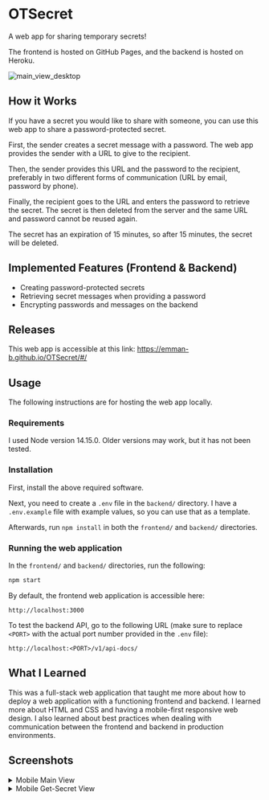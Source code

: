 # OTSecret

A web app for sharing temporary secrets!

The frontend is hosted on GitHub Pages, and the backend is hosted on Heroku.

![main_view_desktop](https://user-images.githubusercontent.com/34151856/131023835-7b37d05d-338e-4406-809d-599fd56cd406.png)

## How it Works
If you have a secret you would like to share with someone, you can use this web app to share a password-protected secret.

First, the sender creates a secret message with a password. The web app provides the sender with a URL to give to the recipient.

Then, the sender provides this URL and the password to the recipient, preferably in two different forms of communication (URL by email, password by phone).

Finally, the recipient goes to the URL and enters the password to retrieve the secret. The secret is then deleted from the server and the same URL and password cannot be reused again.

The secret has an expiration of 15 minutes, so after 15 minutes, the secret will be deleted.

## Implemented Features (Frontend & Backend)
- Creating password-protected secrets
- Retrieving secret messages when providing a password
- Encrypting passwords and messages on the backend

## Releases
This web app is accessible at this link: https://emman-b.github.io/OTSecret/#/

## Usage
The following instructions are for hosting the web app locally.

### Requirements
I used Node version 14.15.0. Older versions may work, but it has not been tested.

### Installation
First, install the above required software.

Next, you need to create a `.env` file in the `backend/` directory. I have a `.env.example` file with example values, so you can use that as a template.

Afterwards, run `npm install` in both the `frontend/` and `backend/` directories.

### Running the web application
In the `frontend/` and `backend/` directories, run the following:
```bash
npm start
```

By default, the frontend web application is accessible here:
```
http://localhost:3000
```

To test the backend API, go to the following URL (make sure to replace `<PORT>` with the actual port number provided in the `.env` file):
```
http://localhost:<PORT>/v1/api-docs/
```
## What I Learned
This was a full-stack web application that taught me more about how to deploy a web application with a functioning frontend and backend. I learned more about HTML and CSS and having a mobile-first responsive web design. I also learned about best practices when dealing with communication between the frontend and backend in production environments.

## Screenshots
<details>
    <summary>Mobile Main View</summary>

![mobile_main_view](https://user-images.githubusercontent.com/34151856/131024235-b16eba42-7841-4416-8daa-90cab6c6643a.png)
</details>
<details>
    <summary>Mobile Get-Secret View</summary>

![mobile_getsecret_view](https://user-images.githubusercontent.com/34151856/131024090-ad07efcd-9aed-44a4-a362-3ad75c38973d.png)
</details>

